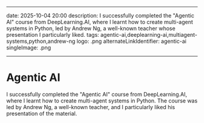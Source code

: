 
---
date: 2025-10-04 20:00
description: I successfully completed the "Agentic AI" course from DeepLearning.AI, where I learnt how to create multi-agent systems in Python, led by Andrew Ng, a well-known teacher whose presentation I particularly liked.
tags: agentic-ai,deeplearning-ai,multiagent-systems,python,andrew-ng
logo: .png
alternateLinkIdentifier: agentic-ai
singleImage: .png
 

---
# Agentic AI

  I successfully completed the "Agentic AI" course from DeepLearning.AI, where I learnt how to create multi-agent systems in Python. The course was led by Andrew Ng, a well-known teacher, and I particularly liked his presentation of the material.

